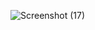 ![Screenshot (17)](https://user-images.githubusercontent.com/76279317/109805589-a8b7b280-7c49-11eb-9da1-70022f9bd69e.png)
